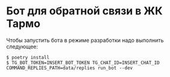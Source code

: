 # Бот для обратной связи в ЖК Тармо

Чтобы запустить бота в режиме разработки надо выполнить следующее:

```console
$ poetry install
$ TG_BOT_TOKEN=INSERT_BOT_TOKEN TG_CHAT_ID=INSERT_CHAT_ID COMMAND_REPLIES_PATH=data/replies run_bot --dev
```
